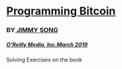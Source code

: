 # [Programming Bitcoin](https://learning.oreilly.com/library/view/programming-bitcoin/9781492031482/)

### BY[ JIMMY SONG](https://github.com/jimmysong)

##### [O'Reilly Media, Inc.March 2019](https://learning.oreilly.com/library/publisher/oreilly-media-inc/)

Solving Exercises on the book
